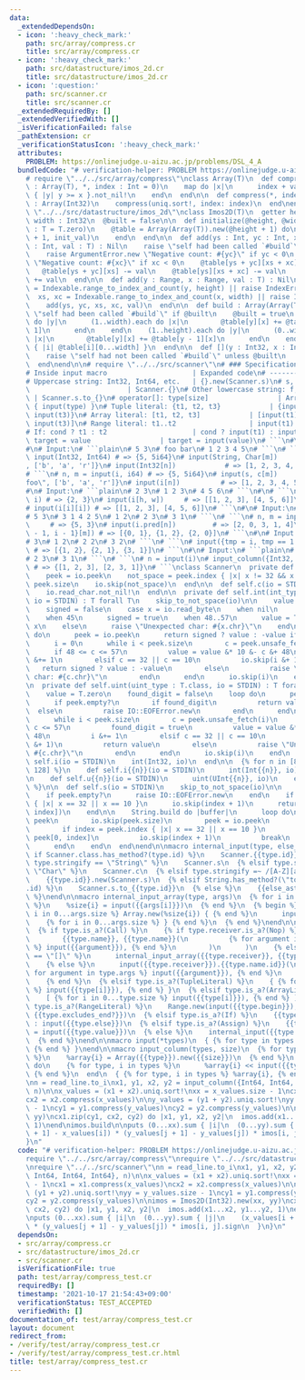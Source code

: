 ```yaml
---
data:
  _extendedDependsOn:
  - icon: ':heavy_check_mark:'
    path: src/array/compress.cr
    title: src/array/compress.cr
  - icon: ':heavy_check_mark:'
    path: src/datastructure/imos_2d.cr
    title: src/datastructure/imos_2d.cr
  - icon: ':question:'
    path: src/scanner.cr
    title: src/scanner.cr
  _extendedRequiredBy: []
  _extendedVerifiedWith: []
  _isVerificationFailed: false
  _pathExtension: cr
  _verificationStatusIcon: ':heavy_check_mark:'
  attributes:
    PROBLEM: https://onlinejudge.u-aizu.ac.jp/problems/DSL_4_A
  bundledCode: "# verification-helper: PROBLEM https://onlinejudge.u-aizu.ac.jp/problems/DSL_4_A\n\
    # require \"../../src/array/compress\"\nclass Array(T)\n  def compress(values\
    \ : Array(T), *, index : Int = 0)\n    map do |x|\n      index + values.bsearch_index\
    \ { |y| y >= x }.not_nil!\n    end\n  end\n\n  def compress(*, index : Int = 0)\
    \ : Array(Int32)\n    compress(uniq.sort!, index: index)\n  end\nend\n\n# require\
    \ \"../../src/datastructure/imos_2d\"\nclass Imos2D(T)\n  getter height : Int32,\
    \ width : Int32\n  @built = false\n\n  def initialize(@height, @width, init_val\
    \ : T = T.zero)\n    @table = Array(Array(T)).new(@height + 1) do\n      Array(T).new(@width\
    \ + 1, init_val)\n    end\n  end\n\n  def add(ys : Int, yc : Int, xs : Int, xc\
    \ : Int, val : T) : Nil\n    raise \"self had been called `#build`\" if @built\n\
    \    raise ArgumentError.new \"Negative count: #{yc}\" if yc < 0\n    raise ArgumentError.new\
    \ \"Negative count: #{xc}\" if xc < 0\n    @table[ys + yc][xs + xc] += val\n \
    \   @table[ys + yc][xs] -= val\n    @table[ys][xs + xc] -= val\n    @table[ys][xs]\
    \ += val\n  end\n\n  def add(y : Range, x : Range, val : T) : Nil\n    ys, yc\
    \ = Indexable.range_to_index_and_count(y, height) || raise IndexError.new\n  \
    \  xs, xc = Indexable.range_to_index_and_count(x, width) || raise IndexError.new\n\
    \    add(ys, yc, xs, xc, val)\n  end\n\n  def build : Array(Array(T))\n    raise\
    \ \"self had been called `#build`\" if @built\n    @built = true\n    (0..height).each\
    \ do |y|\n      (1..width).each do |x|\n        @table[y][x] += @table[y][x -\
    \ 1]\n      end\n    end\n    (1..height).each do |y|\n      (0..width).each do\
    \ |x|\n        @table[y][x] += @table[y - 1][x]\n      end\n    end\n    (0...height).map\
    \ { |i| @table[i][0...width] }\n  end\n\n  def [](y : Int32, x : Int32) : T\n\
    \    raise \"self had not been called `#build`\" unless @built\n    @table[y][x]\n\
    \  end\nend\n\n# require \"../../src/scanner\"\n# ### Specifications\n#\n# ```plain\n\
    # Inside input macro                     | Expanded code\n# ---------------------------------------+---------------------------------------\n\
    # Uppercase string: Int32, Int64, etc.   | {}.new(Scanner.s)\n# s, c, i, iN, uN\
    \                        | Scanner.{}\n# Other lowercase string: f, big_i, etc.\
    \ | Scanner.s.to_{}\n# operator[]: type[size]                 | Array.new(input(size))\
    \ { input(type) }\n# Tuple literal: {t1, t2, t3}            | {input(t1), input(t2),\
    \ input(t3)}\n# Array literal: [t1, t2, t3]            | [input(t1), input(t2),\
    \ input(t3)]\n# Range literal: t1..t2                  | input(t1)..input(t2)\n\
    # If: cond ? t1 : t2                     | cond ? input(t1) : input(t2)\n# Assign:\
    \ target = value                 | target = input(value)\n# ```\n#\n# ### Examples\n\
    #\n# Input:\n# ```plain\n# 5 3\n# foo bar\n# 1 2 3 4 5\n# ```\n# ```\n# n, m =\
    \ input(Int32, Int64) # => {5, 5i64}\n# input(String, Char[m])     # => {\"foo\"\
    , ['b', 'a', 'r']}\n# input(Int32[n])            # => [1, 2, 3, 4, 5]\n# ```\n\
    # ```\n# n, m = input(i, i64) # => {5, 5i64}\n# input(s, c[m])       # => {\"\
    foo\", ['b', 'a', 'r']}\n# input(i[n])          # => [1, 2, 3, 4, 5]\n# ```\n\
    #\n# Input:\n# ```plain\n# 2 3\n# 1 2 3\n# 4 5 6\n# ```\n#\n# ```\n# h, w = input(i,\
    \ i) # => {2, 3}\n# input(i[h, w])     # => [[1, 2, 3], [4, 5, 6]]\n# ```\n# ```\n\
    # input(i[i][i]) # => [[1, 2, 3], [4, 5, 6]]\n# ```\n#\n# Input:\n# ```plain\n\
    # 5 3\n# 3 1 4 2 5\n# 1 2\n# 2 3\n# 3 1\n# ```\n# ```\n# n, m = input(i, i)  \
    \     # => {5, 3}\n# input(i.pred[n])         # => [2, 0, 3, 1, 4]\n# input({i\
    \ - 1, i - 1}[m]) # => [{0, 1}, {1, 2}, {2, 0}]\n# ```\n#\n# Input:\n# ```plain\n\
    # 3\n# 1 2\n# 2 2\n# 3 2\n# ```\n# ```\n# input({tmp = i, tmp == 1 ? i : i.pred}[i])\
    \ # => [{1, 2}, {2, 1}, {3, 1}]\n# ```\n#\n# Input:\n# ```plain\n# 3\n# 1 2\n\
    # 2 3\n# 3 1\n# ```\n# ```\n# n = input(i)\n# input_column({Int32, Int32}, n)\
    \ # => {[1, 2, 3], [2, 3, 1]}\n# ```\nclass Scanner\n  private def self.skip_to_not_space(io)\n\
    \    peek = io.peek\n    not_space = peek.index { |x| x != 32 && x != 10 } ||\
    \ peek.size\n    io.skip(not_space)\n  end\n\n  def self.c(io = STDIN)\n    skip_to_not_space(io)\n\
    \    io.read_char.not_nil!\n  end\n\n  private def self.int(int_type : T.class,\
    \ io = STDIN) : T forall T\n    skip_to_not_space(io)\n\n    value = T.zero\n\
    \    signed = false\n    case x = io.read_byte\n    when nil\n      raise IO::EOFError.new\n\
    \    when 45\n      signed = true\n    when 48..57\n      value = T.new 48 &-\
    \ x\n    else\n      raise \"Unexpected char: #{x.chr}\"\n    end\n\n    loop\
    \ do\n      peek = io.peek\n      return signed ? value : -value if peek.empty?\n\
    \      i = 0\n      while i < peek.size\n        c = peek.unsafe_fetch(i)\n  \
    \      if 48 <= c <= 57\n          value = value &* 10 &- c &+ 48\n          i\
    \ &+= 1\n        elsif c == 32 || c == 10\n          io.skip(i &+ 1)\n       \
    \   return signed ? value : -value\n        else\n          raise \"Unexpected\
    \ char: #{c.chr}\"\n        end\n      end\n      io.skip(i)\n    end\n  end\n\
    \n  private def self.uint(uint_type : T.class, io = STDIN) : T forall T\n    skip_to_not_space(io)\n\
    \    value = T.zero\n    found_digit = false\n    loop do\n      peek = io.peek\n\
    \      if peek.empty?\n        if found_digit\n          return value\n      \
    \  else\n          raise IO::EOFError.new\n        end\n      end\n      i = 0\n\
    \      while i < peek.size\n        c = peek.unsafe_fetch(i)\n        if 48 <=\
    \ c <= 57\n          found_digit = true\n          value = value &* 10 &+ c &-\
    \ 48\n          i &+= 1\n        elsif c == 32 || c == 10\n          io.skip(i\
    \ &+ 1)\n          return value\n        else\n          raise \"Unexpected char:\
    \ #{c.chr}\"\n        end\n      end\n      io.skip(i)\n    end\n  end\n\n  def\
    \ self.i(io = STDIN)\n    int(Int32, io)\n  end\n\n  {% for n in [8, 16, 32, 64,\
    \ 128] %}\n    def self.i{{n}}(io = STDIN)\n      int(Int{{n}}, io)\n    end\n\
    \n    def self.u{{n}}(io = STDIN)\n      uint(UInt{{n}}, io)\n    end\n  {% end\
    \ %}\n\n  def self.s(io = STDIN)\n    skip_to_not_space(io)\n\n    peek = io.peek\n\
    \    if peek.empty?\n      raise IO::EOFError.new\n    end\n    if index = peek.index\
    \ { |x| x == 32 || x == 10 }\n      io.skip(index + 1)\n      return String.new(peek[0,\
    \ index])\n    end\n\n    String.build do |buffer|\n      loop do\n        buffer.write\
    \ peek\n        io.skip(peek.size)\n        peek = io.peek\n        break if peek.empty?\n\
    \        if index = peek.index { |x| x == 32 || x == 10 }\n          buffer.write\
    \ peek[0, index]\n          io.skip(index + 1)\n          break\n        end\n\
    \      end\n    end\n  end\nend\n\nmacro internal_input(type, else_ast)\n  {%\
    \ if Scanner.class.has_method?(type.id) %}\n    Scanner.{{type.id}}\n  {% elsif\
    \ type.stringify == \"String\" %}\n    Scanner.s\n  {% elsif type.stringify ==\
    \ \"Char\" %}\n    Scanner.c\n  {% elsif type.stringify =~ /[A-Z][a-z0-9_]*/ %}\n\
    \    {{type.id}}.new(Scanner.s)\n  {% elsif String.has_method?(\"to_#{type}\"\
    .id) %}\n    Scanner.s.to_{{type.id}}\n  {% else %}\n    {{else_ast}}\n  {% end\
    \ %}\nend\n\nmacro internal_input_array(type, args)\n  {% for i in 0...args.size\
    \ %}\n    %size{i} = input({{args[i]}})\n  {% end %}\n  {% begin %}\n    {% for\
    \ i in 0...args.size %} Array.new(%size{i}) { {% end %}\n      input({{type.id}})\n\
    \    {% for i in 0...args.size %} } {% end %}\n  {% end %}\nend\n\nmacro input(type)\n\
    \  {% if type.is_a?(Call) %}\n    {% if type.receiver.is_a?(Nop) %}\n      internal_input(\n\
    \        {{type.name}}, {{type.name}}(\n          {% for argument in type.args\
    \ %} input({{argument}}), {% end %}\n        )\n      )\n    {% elsif type.name.stringify\
    \ == \"[]\" %}\n      internal_input_array({{type.receiver}}, {{type.args}})\n\
    \    {% else %}\n      input({{type.receiver}}).{{type.name.id}}(\n        {%\
    \ for argument in type.args %} input({{argument}}), {% end %}\n      ) {{type.block}}\n\
    \    {% end %}\n  {% elsif type.is_a?(TupleLiteral) %}\n    { {% for i in 0...type.size\
    \ %} input({{type[i]}}), {% end %} }\n  {% elsif type.is_a?(ArrayLiteral) %}\n\
    \    [ {% for i in 0...type.size %} input({{type[i]}}), {% end %} ]\n  {% elsif\
    \ type.is_a?(RangeLiteral) %}\n    Range.new(input({{type.begin}}), input({{type.end}}),\
    \ {{type.excludes_end?}})\n  {% elsif type.is_a?(If) %}\n    {{type.cond}} ? input({{type.then}})\
    \ : input({{type.else}})\n  {% elsif type.is_a?(Assign) %}\n    {{type.target}}\
    \ = input({{type.value}})\n  {% else %}\n    internal_input({{type.id}}, {{type.id}})\n\
    \  {% end %}\nend\n\nmacro input(*types)\n  { {% for type in types %} input({{type}}),\
    \ {% end %} }\nend\n\nmacro input_column(types, size)\n  {% for type, i in types\
    \ %}\n    %array{i} = Array({{type}}).new({{size}})\n  {% end %}\n  {{size}}.times\
    \ do\n    {% for type, i in types %}\n      %array{i} << input({{type}})\n   \
    \ {% end %}\n  end\n  { {% for type, i in types %} %array{i}, {% end %} }\nend\n\
    \nn = read_line.to_i\nx1, y1, x2, y2 = input_column({Int64, Int64, Int64, Int64},\
    \ n)\n\nx_values = (x1 + x2).uniq.sort!\nxx = x_values.size - 1\ncx1 = x1.compress(x_values)\n\
    cx2 = x2.compress(x_values)\n\ny_values = (y1 + y2).uniq.sort!\nyy = y_values.size\
    \ - 1\ncy1 = y1.compress(y_values)\ncy2 = y2.compress(y_values)\n\nimos = Imos2D(Int32).new(xx,\
    \ yy)\ncx1.zip(cy1, cx2, cy2) do |x1, y1, x2, y2|\n  imos.add(x1...x2, y1...y2,\
    \ 1)\nend\nimos.build\n\nputs (0...xx).sum { |i|\n  (0...yy).sum { |j|\n    (x_values[i\
    \ + 1] - x_values[i]) * (y_values[j + 1] - y_values[j]) * imos[i, j].sign\n  }\n\
    }\n"
  code: "# verification-helper: PROBLEM https://onlinejudge.u-aizu.ac.jp/problems/DSL_4_A\n\
    require \"../../src/array/compress\"\nrequire \"../../src/datastructure/imos_2d\"\
    \nrequire \"../../src/scanner\"\nn = read_line.to_i\nx1, y1, x2, y2 = input_column({Int64,\
    \ Int64, Int64, Int64}, n)\n\nx_values = (x1 + x2).uniq.sort!\nxx = x_values.size\
    \ - 1\ncx1 = x1.compress(x_values)\ncx2 = x2.compress(x_values)\n\ny_values =\
    \ (y1 + y2).uniq.sort!\nyy = y_values.size - 1\ncy1 = y1.compress(y_values)\n\
    cy2 = y2.compress(y_values)\n\nimos = Imos2D(Int32).new(xx, yy)\ncx1.zip(cy1,\
    \ cx2, cy2) do |x1, y1, x2, y2|\n  imos.add(x1...x2, y1...y2, 1)\nend\nimos.build\n\
    \nputs (0...xx).sum { |i|\n  (0...yy).sum { |j|\n    (x_values[i + 1] - x_values[i])\
    \ * (y_values[j + 1] - y_values[j]) * imos[i, j].sign\n  }\n}\n"
  dependsOn:
  - src/array/compress.cr
  - src/datastructure/imos_2d.cr
  - src/scanner.cr
  isVerificationFile: true
  path: test/array/compress_test.cr
  requiredBy: []
  timestamp: '2021-10-17 21:54:43+09:00'
  verificationStatus: TEST_ACCEPTED
  verifiedWith: []
documentation_of: test/array/compress_test.cr
layout: document
redirect_from:
- /verify/test/array/compress_test.cr
- /verify/test/array/compress_test.cr.html
title: test/array/compress_test.cr
---
```

